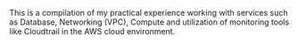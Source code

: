 This is a compilation of my practical experience working with services such as Database, Networking (VPC), Compute and utilization of monitoring tools like Cloudtrail in the AWS cloud environment.
